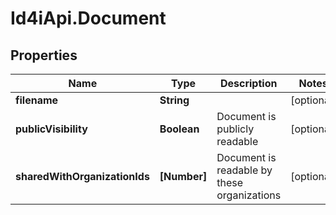 # Id4iApi.Document

## Properties
Name | Type | Description | Notes
------------ | ------------- | ------------- | -------------
**filename** | **String** |  | [optional] 
**publicVisibility** | **Boolean** | Document is publicly readable | [optional] 
**sharedWithOrganizationIds** | **[Number]** | Document is readable by these organizations | [optional] 


